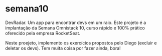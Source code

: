 # semana10
DevRadar. Um app para encontrar devs em um raio. Este projeto é a implantação da Semana Omnistack 10, curso rápido e 100% prático oferecido pela empresa RocketSeat.

Neste proejeto, implemento os exercícios propostos pelo Diego (excluir e deletar os devs). Tem muita coisa por fazer ainda, bora!
